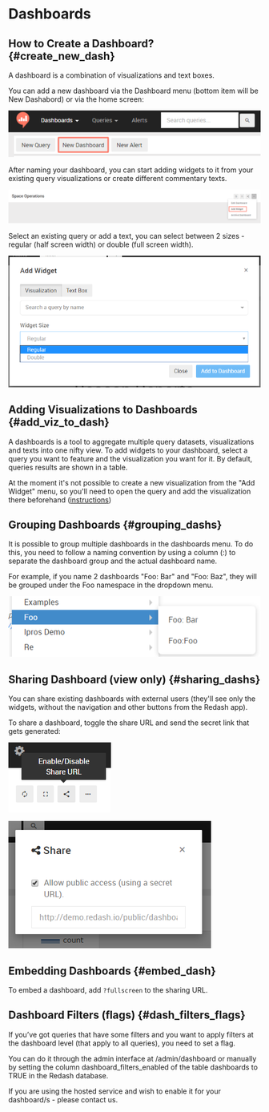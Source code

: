 # Dashboards

## How to Create a Dashboard? {#create_new_dash}

A dashboard is a combination of visualizations and text boxes.

You can add a new dashboard via the Dashboard menu (bottom item will be New Dashabord) or via the home screen:

![](../assets/add_new_dash.png)

After naming your dashboard, you can start adding widgets to it from your existing query visualizations or create different commentary texts.

![](../assets/add_widget.png)

Select an existing query or add a text, you can select between 2 sizes - regular (half screen width) or double (full screen width).

![](../assets/select_widget_size.png)

## Adding Visualizations to Dashboards {#add_viz_to_dash}

A dashboards is a tool to aggregate multiple query datasets, visualizations and texts into one nifty view. To add widgets to your dashboard, select a query you want to feature and the visualization you want for it. By default, queries results are shown in a table.

At the moment it's not possible to create a new visualization from the "Add Widget" menu, so you'll need to open the query and add the visualization there beforehand ([instructions]((visualization/visualization.md#create_new_viz)))

## Grouping Dashboards {#grouping_dashs}

It is possible to group multiple dashboards in the dashboards menu. To do this, you need to follow a naming convention by using a column (:) to separate the dashboard group and the actual dashboard name.

For example, if you name 2 dashboards "Foo: Bar" and "Foo: Baz", they will be grouped under the Foo namespace in the dropdown menu.

![](../assets/group_dashboards.png)

## Sharing Dashboard (view only) {#sharing_dashs}

You can share existing dashboards with external users (they'll see only the widgets, without the navigation and other buttons from the Redash app).

To share a dashboard, toggle the share URL and send the secret link that gets generated:

![](../assets/disabled_share_url.png)

![](../assets/share_dash_link.png)

## Embedding Dashboards {#embed_dash}
To embed a dashboard, add `?fullscreen` to the sharing URL.

## Dashboard Filters (flags) {#dash_filters_flags}

If you’ve got queries that have some filters and you want to apply filters at the dashboard level (that apply to all queries), you need to set a flag.

You can do it through the admin interface at /admin/dashboard or manually by setting the column dashboard_filters_enabled of the table dashboards to TRUE in the Redash database.

If you are using the hosted service and wish to enable it for your dashboard/s - please contact us.
